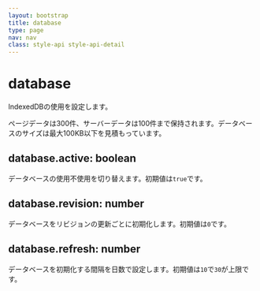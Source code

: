 ```yaml
---
layout: bootstrap
title: database
type: page
nav: nav
class: style-api style-api-detail
---
```


# database
IndexedDBの使用を設定します。

ページデータは300件、サーバーデータは100件まで保持されます。データベースのサイズは最大100KB以下を見積もっています。

## database.active: boolean
データベースの使用不使用を切り替えます。初期値は`true`です。

## database.revision: number
データベースをリビジョンの更新ごとに初期化します。初期値は`0`です。

## database.refresh: number
データベースを初期化する間隔を日数で設定します。初期値は`10`で`30`が上限です。
